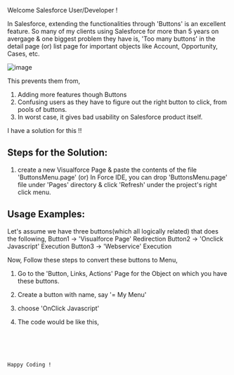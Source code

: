 Welcome Salesforce User/Developer !

In Salesforce, extending the functionalities through 'Buttons' is an excellent feature. 
So many of my clients using Salesforce for more than 5 years on avergage & one biggest problem they have is, 
'Too many buttons' in the detail page (or) list page for important objects like Account, Opportunity, Cases, etc.

![image](https://cloud.githubusercontent.com/assets/4547493/18390134/ea16c314-76a0-11e6-9734-ee48a5eb65d5.png)

This prevents them from,
   1. Adding more features though Buttons  
   2. Confusing users as they have to figure out the right button to click, from pools of buttons.
   3. In worst case, it gives bad usability on Salesforce product itself.
   
I have a solution for this !!

Steps for the Solution:
-----------------------
1. create a new Visualforce Page & paste the contents of the file 'ButtonsMenu.page'
    (or)
   In Force IDE, you can drop 'ButtonsMenu.page' file under 'Pages' directory & click 'Refresh' under the project's
   right click menu.

Usage Examples:
---------------
Let's assume we have three buttons(which all logically related) that does the following,
	Button1 -> 'Visualforce Page' Redirection
	Button2 -> 'Onclick Javascript' Execution
	Button3 -> 'Webservice' Execution
	
Now, Follow these steps to convert these buttons to Menu,
1) Go to the 'Button, Links, Actions' Page for the Object on which you have these buttons.
2) Create a button with name, say '= My Menu'
3) choose 'OnClick Javascript'
4) The code would be like this,
	
	<code>
	
Happy Coding !
	
